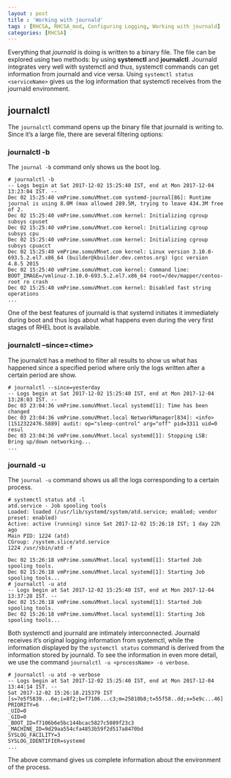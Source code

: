 ```yaml
---
layout : post
title : 'Working with journald'
tags : [RHCSA, RHCSA_mod, Configuring Logging, Working with journald]
categories: [RHCSA]
---
```



Everything that *journald* is doing is written to a binary file. The
file can be explored using two methods: by using **systemctl** and
**journalctl**. Journald integrates very well with systemctl and thus,
systemctl commands can get information from journald and vice versa.
Using `systemctl status <serviceName>` gives us the log information that
systemctl receives from the journald environment.

## journalctl

The `journalctl` command opens up the binary file that journald is
writing to. Since it’s a large file, there are several filtering
options:

### journalctl -b

The `journal -b` command only shows us the boot log.

``` console
# journalctl -b
-- Logs begin at Sat 2017-12-02 15:25:40 IST, end at Mon 2017-12-04 13:23:04 IST. --
Dec 02 15:25:40 vmPrime.somuVMnet.com systemd-journal[86]: Runtime journal is using 8.0M (max allowed 289.5M, trying to leave 434.3M free of 2.
Dec 02 15:25:40 vmPrime.somuVMnet.com kernel: Initializing cgroup subsys cpuset
Dec 02 15:25:40 vmPrime.somuVMnet.com kernel: Initializing cgroup subsys cpu
Dec 02 15:25:40 vmPrime.somuVMnet.com kernel: Initializing cgroup subsys cpuacct
Dec 02 15:25:40 vmPrime.somuVMnet.com kernel: Linux version 3.10.0-693.5.2.el7.x86_64 (builder@kbuilder.dev.centos.org) (gcc version 4.8.5 2015
Dec 02 15:25:40 vmPrime.somuVMnet.com kernel: Command line: BOOT_IMAGE=/vmlinuz-3.10.0-693.5.2.el7.x86_64 root=/dev/mapper/centos-root ro crash
Dec 02 15:25:40 vmPrime.somuVMnet.com kernel: Disabled fast string operations
...
```

One of the best features of journald is that systemd initiates it
immediately during boot and thus logs about what happens even during the
very first stages of RHEL boot is available.

### journalctl –since=\<time\>

The journalctl has a method to filter all results to show us what has
happened since a specified period where only the logs written after a
certain period are show.

``` console
# journalctl --since=yesterday
-- Logs begin at Sat 2017-12-02 15:25:40 IST, end at Mon 2017-12-04 13:28:03 IST. --
Dec 03 23:04:36 vmPrime.somuVMnet.local systemd[1]: Time has been changed
Dec 03 23:04:36 vmPrime.somuVMnet.local NetworkManager[834]: <info>  [1512322476.5889] audit: op="sleep-control" arg="off" pid=3311 uid=0 resul
Dec 03 23:04:36 vmPrime.somuVMnet.local systemd[1]: Stopping LSB: Bring up/down networking...
...
```

### journald -u

The `journal -u` command shows us all the logs corresponding to a
certain process.

``` console
# systemctl status atd -l
atd.service - Job spooling tools
Loaded: loaded (/usr/lib/systemd/system/atd.service; enabled; vendor preset: enabled)
Active: active (running) since Sat 2017-12-02 15:26:18 IST; 1 day 22h ago
Main PID: 1224 (atd)
CGroup: /system.slice/atd.service
1224 /usr/sbin/atd -f

Dec 02 15:26:18 vmPrime.somuVMnet.local systemd[1]: Started Job spooling tools.
Dec 02 15:26:18 vmPrime.somuVMnet.local systemd[1]: Starting Job spooling tools...
# journalctl -u atd
-- Logs begin at Sat 2017-12-02 15:25:40 IST, end at Mon 2017-12-04 13:37:28 IST. --
Dec 02 15:26:18 vmPrime.somuVMnet.local systemd[1]: Started Job spooling tools.
Dec 02 15:26:18 vmPrime.somuVMnet.local systemd[1]: Starting Job spooling tools...
```

Both systemctl and journald are intimately interconnected. Journald
receives it’s original logging information from systemctl, while the
information displayed by the `systemctl status` command is derived from
the information stored by journald. To see the information in even more
detail, we use the command `journalctl -u <processName> -o verbose`.

``` console
# journalctl -u atd -o verbose
-- Logs begin at Sat 2017-12-02 15:25:40 IST, end at Mon 2017-12-04 13:44:14 IST. --
Sat 2017-12-02 15:26:18.215379 IST [s=7e5f5839...6e;i=8f2;b=f7106...c3;m=25810b8;t=55f58..dd;x=5e9c...46]
PRIORITY=6
_UID=0
_GID=0
_BOOT_ID=f7106b6e5bc144bcac5827c5089f23c3
_MACHINE_ID=9d29aa554cfa4853b59f2d517a8470bd
SYSLOG_FACILITY=3
SYSLOG_IDENTIFIER=systemd
...
```

The above command gives us complete information about the environment of
the process.
